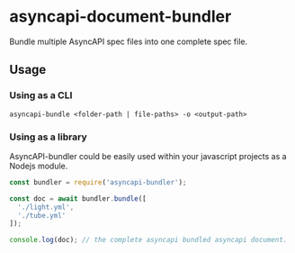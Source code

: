 # asyncapi-document-bundler
Bundle multiple AsyncAPI spec files into one complete spec file. 

## Usage 

### Using as a CLI 
```
asyncapi-bundle <folder-path | file-paths> -o <output-path>
```

### Using as a library

AsyncAPI-bundler could be easily used within your javascript projects as a Nodejs module. 

```js
const bundler = require('asyncapi-bundler');

const doc = await bundler.bundle([
  './light.yml',
  './tube.yml'
]);

console.log(doc); // the complete asyncapi bundled asyncapi document.
```